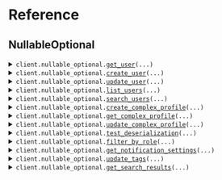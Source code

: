 # Reference
## NullableOptional
<details><summary><code>client.nullable_optional.<a href="src/seed/nullable_optional/client.py">get_user</a>(...)</code></summary>
<dl>
<dd>

#### 📝 Description

<dl>
<dd>

<dl>
<dd>

Get a user by ID
</dd>
</dl>
</dd>
</dl>

#### 🔌 Usage

<dl>
<dd>

<dl>
<dd>

```python
from seed import SeedNullableOptional

client = SeedNullableOptional(
    base_url="https://yourhost.com/path/to/api",
)
client.nullable_optional.get_user(
    user_id="userId",
)

```
</dd>
</dl>
</dd>
</dl>

#### ⚙️ Parameters

<dl>
<dd>

<dl>
<dd>

**user_id:** `str` 
    
</dd>
</dl>

<dl>
<dd>

**request_options:** `typing.Optional[RequestOptions]` — Request-specific configuration.
    
</dd>
</dl>
</dd>
</dl>


</dd>
</dl>
</details>

<details><summary><code>client.nullable_optional.<a href="src/seed/nullable_optional/client.py">create_user</a>(...)</code></summary>
<dl>
<dd>

#### 📝 Description

<dl>
<dd>

<dl>
<dd>

Create a new user
</dd>
</dl>
</dd>
</dl>

#### 🔌 Usage

<dl>
<dd>

<dl>
<dd>

```python
from seed import SeedNullableOptional
from seed.nullable_optional import Address

client = SeedNullableOptional(
    base_url="https://yourhost.com/path/to/api",
)
client.nullable_optional.create_user(
    username="username",
    email="email",
    phone="phone",
    address=Address(
        street="street",
        city="city",
        state="state",
        zip_code="zipCode",
        country="country",
        building_id="buildingId",
        tenant_id="tenantId",
    ),
)

```
</dd>
</dl>
</dd>
</dl>

#### ⚙️ Parameters

<dl>
<dd>

<dl>
<dd>

**username:** `str` 
    
</dd>
</dl>

<dl>
<dd>

**email:** `typing.Optional[str]` 
    
</dd>
</dl>

<dl>
<dd>

**phone:** `typing.Optional[str]` 
    
</dd>
</dl>

<dl>
<dd>

**address:** `typing.Optional[Address]` 
    
</dd>
</dl>

<dl>
<dd>

**request_options:** `typing.Optional[RequestOptions]` — Request-specific configuration.
    
</dd>
</dl>
</dd>
</dl>


</dd>
</dl>
</details>

<details><summary><code>client.nullable_optional.<a href="src/seed/nullable_optional/client.py">update_user</a>(...)</code></summary>
<dl>
<dd>

#### 📝 Description

<dl>
<dd>

<dl>
<dd>

Update a user (partial update)
</dd>
</dl>
</dd>
</dl>

#### 🔌 Usage

<dl>
<dd>

<dl>
<dd>

```python
from seed import SeedNullableOptional
from seed.nullable_optional import Address

client = SeedNullableOptional(
    base_url="https://yourhost.com/path/to/api",
)
client.nullable_optional.update_user(
    user_id="userId",
    username="username",
    email="email",
    phone="phone",
    address=Address(
        street="street",
        city="city",
        state="state",
        zip_code="zipCode",
        country="country",
        building_id="buildingId",
        tenant_id="tenantId",
    ),
)

```
</dd>
</dl>
</dd>
</dl>

#### ⚙️ Parameters

<dl>
<dd>

<dl>
<dd>

**user_id:** `str` 
    
</dd>
</dl>

<dl>
<dd>

**username:** `typing.Optional[str]` 
    
</dd>
</dl>

<dl>
<dd>

**email:** `typing.Optional[str]` 
    
</dd>
</dl>

<dl>
<dd>

**phone:** `typing.Optional[str]` 
    
</dd>
</dl>

<dl>
<dd>

**address:** `typing.Optional[Address]` 
    
</dd>
</dl>

<dl>
<dd>

**request_options:** `typing.Optional[RequestOptions]` — Request-specific configuration.
    
</dd>
</dl>
</dd>
</dl>


</dd>
</dl>
</details>

<details><summary><code>client.nullable_optional.<a href="src/seed/nullable_optional/client.py">list_users</a>(...)</code></summary>
<dl>
<dd>

#### 📝 Description

<dl>
<dd>

<dl>
<dd>

List all users
</dd>
</dl>
</dd>
</dl>

#### 🔌 Usage

<dl>
<dd>

<dl>
<dd>

```python
from seed import SeedNullableOptional

client = SeedNullableOptional(
    base_url="https://yourhost.com/path/to/api",
)
client.nullable_optional.list_users(
    limit=1,
    offset=1,
    include_deleted=True,
    sort_by="sortBy",
)

```
</dd>
</dl>
</dd>
</dl>

#### ⚙️ Parameters

<dl>
<dd>

<dl>
<dd>

**limit:** `typing.Optional[int]` 
    
</dd>
</dl>

<dl>
<dd>

**offset:** `typing.Optional[int]` 
    
</dd>
</dl>

<dl>
<dd>

**include_deleted:** `typing.Optional[bool]` 
    
</dd>
</dl>

<dl>
<dd>

**sort_by:** `typing.Optional[str]` 
    
</dd>
</dl>

<dl>
<dd>

**request_options:** `typing.Optional[RequestOptions]` — Request-specific configuration.
    
</dd>
</dl>
</dd>
</dl>


</dd>
</dl>
</details>

<details><summary><code>client.nullable_optional.<a href="src/seed/nullable_optional/client.py">search_users</a>(...)</code></summary>
<dl>
<dd>

#### 📝 Description

<dl>
<dd>

<dl>
<dd>

Search users
</dd>
</dl>
</dd>
</dl>

#### 🔌 Usage

<dl>
<dd>

<dl>
<dd>

```python
from seed import SeedNullableOptional

client = SeedNullableOptional(
    base_url="https://yourhost.com/path/to/api",
)
client.nullable_optional.search_users(
    query="query",
    department="department",
    role="role",
    is_active=True,
)

```
</dd>
</dl>
</dd>
</dl>

#### ⚙️ Parameters

<dl>
<dd>

<dl>
<dd>

**query:** `str` 
    
</dd>
</dl>

<dl>
<dd>

**department:** `typing.Optional[str]` 
    
</dd>
</dl>

<dl>
<dd>

**role:** `typing.Optional[str]` 
    
</dd>
</dl>

<dl>
<dd>

**is_active:** `typing.Optional[bool]` 
    
</dd>
</dl>

<dl>
<dd>

**request_options:** `typing.Optional[RequestOptions]` — Request-specific configuration.
    
</dd>
</dl>
</dd>
</dl>


</dd>
</dl>
</details>

<details><summary><code>client.nullable_optional.<a href="src/seed/nullable_optional/client.py">create_complex_profile</a>(...)</code></summary>
<dl>
<dd>

#### 📝 Description

<dl>
<dd>

<dl>
<dd>

Create a complex profile to test nullable enums and unions
</dd>
</dl>
</dd>
</dl>

#### 🔌 Usage

<dl>
<dd>

<dl>
<dd>

```python
import datetime

from seed import SeedNullableOptional
from seed.nullable_optional import (
    Address,
    NotificationMethod_Email,
    SearchResult_User,
)

client = SeedNullableOptional(
    base_url="https://yourhost.com/path/to/api",
)
client.nullable_optional.create_complex_profile(
    id="id",
    nullable_role="ADMIN",
    optional_role="ADMIN",
    optional_nullable_role="ADMIN",
    nullable_status="active",
    optional_status="active",
    optional_nullable_status="active",
    nullable_notification=NotificationMethod_Email(
        email_address="emailAddress",
        subject="subject",
        html_content="htmlContent",
    ),
    optional_notification=NotificationMethod_Email(
        email_address="emailAddress",
        subject="subject",
        html_content="htmlContent",
    ),
    optional_nullable_notification=NotificationMethod_Email(
        email_address="emailAddress",
        subject="subject",
        html_content="htmlContent",
    ),
    nullable_search_result=SearchResult_User(
        id="id",
        username="username",
        email="email",
        phone="phone",
        created_at=datetime.datetime.fromisoformat(
            "2024-01-15 09:30:00+00:00",
        ),
        updated_at=datetime.datetime.fromisoformat(
            "2024-01-15 09:30:00+00:00",
        ),
        address=Address(
            street="street",
            city="city",
            state="state",
            zip_code="zipCode",
            country="country",
            building_id="buildingId",
            tenant_id="tenantId",
        ),
    ),
    optional_search_result=SearchResult_User(
        id="id",
        username="username",
        email="email",
        phone="phone",
        created_at=datetime.datetime.fromisoformat(
            "2024-01-15 09:30:00+00:00",
        ),
        updated_at=datetime.datetime.fromisoformat(
            "2024-01-15 09:30:00+00:00",
        ),
        address=Address(
            street="street",
            city="city",
            state="state",
            zip_code="zipCode",
            country="country",
            building_id="buildingId",
            tenant_id="tenantId",
        ),
    ),
    nullable_array=["nullableArray", "nullableArray"],
    optional_array=["optionalArray", "optionalArray"],
    optional_nullable_array=["optionalNullableArray", "optionalNullableArray"],
    nullable_list_of_nullables=[
        "nullableListOfNullables",
        "nullableListOfNullables",
    ],
    nullable_map_of_nullables={
        "nullableMapOfNullables": Address(
            street="street",
            city="city",
            state="state",
            zip_code="zipCode",
            country="country",
            building_id="buildingId",
            tenant_id="tenantId",
        )
    },
    nullable_list_of_unions=[
        NotificationMethod_Email(
            email_address="emailAddress",
            subject="subject",
            html_content="htmlContent",
        ),
        NotificationMethod_Email(
            email_address="emailAddress",
            subject="subject",
            html_content="htmlContent",
        ),
    ],
    optional_map_of_enums={"optionalMapOfEnums": "ADMIN"},
)

```
</dd>
</dl>
</dd>
</dl>

#### ⚙️ Parameters

<dl>
<dd>

<dl>
<dd>

**id:** `str` 
    
</dd>
</dl>

<dl>
<dd>

**nullable_role:** `typing.Optional[UserRole]` 
    
</dd>
</dl>

<dl>
<dd>

**optional_role:** `typing.Optional[UserRole]` 
    
</dd>
</dl>

<dl>
<dd>

**optional_nullable_role:** `typing.Optional[UserRole]` 
    
</dd>
</dl>

<dl>
<dd>

**nullable_status:** `typing.Optional[UserStatus]` 
    
</dd>
</dl>

<dl>
<dd>

**optional_status:** `typing.Optional[UserStatus]` 
    
</dd>
</dl>

<dl>
<dd>

**optional_nullable_status:** `typing.Optional[UserStatus]` 
    
</dd>
</dl>

<dl>
<dd>

**nullable_notification:** `typing.Optional[NotificationMethod]` 
    
</dd>
</dl>

<dl>
<dd>

**optional_notification:** `typing.Optional[NotificationMethod]` 
    
</dd>
</dl>

<dl>
<dd>

**optional_nullable_notification:** `typing.Optional[NotificationMethod]` 
    
</dd>
</dl>

<dl>
<dd>

**nullable_search_result:** `typing.Optional[SearchResult]` 
    
</dd>
</dl>

<dl>
<dd>

**optional_search_result:** `typing.Optional[SearchResult]` 
    
</dd>
</dl>

<dl>
<dd>

**nullable_array:** `typing.Optional[typing.Sequence[str]]` 
    
</dd>
</dl>

<dl>
<dd>

**optional_array:** `typing.Optional[typing.Sequence[str]]` 
    
</dd>
</dl>

<dl>
<dd>

**optional_nullable_array:** `typing.Optional[typing.Sequence[str]]` 
    
</dd>
</dl>

<dl>
<dd>

**nullable_list_of_nullables:** `typing.Optional[typing.Sequence[typing.Optional[str]]]` 
    
</dd>
</dl>

<dl>
<dd>

**nullable_map_of_nullables:** `typing.Optional[typing.Dict[str, typing.Optional[Address]]]` 
    
</dd>
</dl>

<dl>
<dd>

**nullable_list_of_unions:** `typing.Optional[typing.Sequence[NotificationMethod]]` 
    
</dd>
</dl>

<dl>
<dd>

**optional_map_of_enums:** `typing.Optional[typing.Dict[str, UserRole]]` 
    
</dd>
</dl>

<dl>
<dd>

**request_options:** `typing.Optional[RequestOptions]` — Request-specific configuration.
    
</dd>
</dl>
</dd>
</dl>


</dd>
</dl>
</details>

<details><summary><code>client.nullable_optional.<a href="src/seed/nullable_optional/client.py">get_complex_profile</a>(...)</code></summary>
<dl>
<dd>

#### 📝 Description

<dl>
<dd>

<dl>
<dd>

Get a complex profile by ID
</dd>
</dl>
</dd>
</dl>

#### 🔌 Usage

<dl>
<dd>

<dl>
<dd>

```python
from seed import SeedNullableOptional

client = SeedNullableOptional(
    base_url="https://yourhost.com/path/to/api",
)
client.nullable_optional.get_complex_profile(
    profile_id="profileId",
)

```
</dd>
</dl>
</dd>
</dl>

#### ⚙️ Parameters

<dl>
<dd>

<dl>
<dd>

**profile_id:** `str` 
    
</dd>
</dl>

<dl>
<dd>

**request_options:** `typing.Optional[RequestOptions]` — Request-specific configuration.
    
</dd>
</dl>
</dd>
</dl>


</dd>
</dl>
</details>

<details><summary><code>client.nullable_optional.<a href="src/seed/nullable_optional/client.py">update_complex_profile</a>(...)</code></summary>
<dl>
<dd>

#### 📝 Description

<dl>
<dd>

<dl>
<dd>

Update complex profile to test nullable field updates
</dd>
</dl>
</dd>
</dl>

#### 🔌 Usage

<dl>
<dd>

<dl>
<dd>

```python
import datetime

from seed import SeedNullableOptional
from seed.nullable_optional import (
    Address,
    NotificationMethod_Email,
    SearchResult_User,
)

client = SeedNullableOptional(
    base_url="https://yourhost.com/path/to/api",
)
client.nullable_optional.update_complex_profile(
    profile_id="profileId",
    nullable_role="ADMIN",
    nullable_status="active",
    nullable_notification=NotificationMethod_Email(
        email_address="emailAddress",
        subject="subject",
        html_content="htmlContent",
    ),
    nullable_search_result=SearchResult_User(
        id="id",
        username="username",
        email="email",
        phone="phone",
        created_at=datetime.datetime.fromisoformat(
            "2024-01-15 09:30:00+00:00",
        ),
        updated_at=datetime.datetime.fromisoformat(
            "2024-01-15 09:30:00+00:00",
        ),
        address=Address(
            street="street",
            city="city",
            state="state",
            zip_code="zipCode",
            country="country",
            building_id="buildingId",
            tenant_id="tenantId",
        ),
    ),
    nullable_array=["nullableArray", "nullableArray"],
)

```
</dd>
</dl>
</dd>
</dl>

#### ⚙️ Parameters

<dl>
<dd>

<dl>
<dd>

**profile_id:** `str` 
    
</dd>
</dl>

<dl>
<dd>

**nullable_role:** `typing.Optional[UserRole]` 
    
</dd>
</dl>

<dl>
<dd>

**nullable_status:** `typing.Optional[UserStatus]` 
    
</dd>
</dl>

<dl>
<dd>

**nullable_notification:** `typing.Optional[NotificationMethod]` 
    
</dd>
</dl>

<dl>
<dd>

**nullable_search_result:** `typing.Optional[SearchResult]` 
    
</dd>
</dl>

<dl>
<dd>

**nullable_array:** `typing.Optional[typing.Sequence[str]]` 
    
</dd>
</dl>

<dl>
<dd>

**request_options:** `typing.Optional[RequestOptions]` — Request-specific configuration.
    
</dd>
</dl>
</dd>
</dl>


</dd>
</dl>
</details>

<details><summary><code>client.nullable_optional.<a href="src/seed/nullable_optional/client.py">test_deserialization</a>(...)</code></summary>
<dl>
<dd>

#### 📝 Description

<dl>
<dd>

<dl>
<dd>

Test endpoint for validating null deserialization
</dd>
</dl>
</dd>
</dl>

#### 🔌 Usage

<dl>
<dd>

<dl>
<dd>

```python
import datetime

from seed import SeedNullableOptional
from seed.nullable_optional import (
    Address,
    NotificationMethod_Email,
    Organization,
    SearchResult_User,
)

client = SeedNullableOptional(
    base_url="https://yourhost.com/path/to/api",
)
client.nullable_optional.test_deserialization(
    required_string="requiredString",
    nullable_string="nullableString",
    optional_string="optionalString",
    optional_nullable_string="optionalNullableString",
    nullable_enum="ADMIN",
    optional_enum="active",
    nullable_union=NotificationMethod_Email(
        email_address="emailAddress",
        subject="subject",
        html_content="htmlContent",
    ),
    optional_union=SearchResult_User(
        id="id",
        username="username",
        email="email",
        phone="phone",
        created_at=datetime.datetime.fromisoformat(
            "2024-01-15 09:30:00+00:00",
        ),
        updated_at=datetime.datetime.fromisoformat(
            "2024-01-15 09:30:00+00:00",
        ),
        address=Address(
            street="street",
            city="city",
            state="state",
            zip_code="zipCode",
            country="country",
            building_id="buildingId",
            tenant_id="tenantId",
        ),
    ),
    nullable_list=["nullableList", "nullableList"],
    nullable_map={"nullableMap": 1},
    nullable_object=Address(
        street="street",
        city="city",
        state="state",
        zip_code="zipCode",
        country="country",
        building_id="buildingId",
        tenant_id="tenantId",
    ),
    optional_object=Organization(
        id="id",
        name="name",
        domain="domain",
        employee_count=1,
    ),
)

```
</dd>
</dl>
</dd>
</dl>

#### ⚙️ Parameters

<dl>
<dd>

<dl>
<dd>

**required_string:** `str` 
    
</dd>
</dl>

<dl>
<dd>

**nullable_string:** `typing.Optional[str]` 
    
</dd>
</dl>

<dl>
<dd>

**optional_string:** `typing.Optional[str]` 
    
</dd>
</dl>

<dl>
<dd>

**optional_nullable_string:** `typing.Optional[str]` 
    
</dd>
</dl>

<dl>
<dd>

**nullable_enum:** `typing.Optional[UserRole]` 
    
</dd>
</dl>

<dl>
<dd>

**optional_enum:** `typing.Optional[UserStatus]` 
    
</dd>
</dl>

<dl>
<dd>

**nullable_union:** `typing.Optional[NotificationMethod]` 
    
</dd>
</dl>

<dl>
<dd>

**optional_union:** `typing.Optional[SearchResult]` 
    
</dd>
</dl>

<dl>
<dd>

**nullable_list:** `typing.Optional[typing.Sequence[str]]` 
    
</dd>
</dl>

<dl>
<dd>

**nullable_map:** `typing.Optional[typing.Dict[str, int]]` 
    
</dd>
</dl>

<dl>
<dd>

**nullable_object:** `typing.Optional[Address]` 
    
</dd>
</dl>

<dl>
<dd>

**optional_object:** `typing.Optional[Organization]` 
    
</dd>
</dl>

<dl>
<dd>

**request_options:** `typing.Optional[RequestOptions]` — Request-specific configuration.
    
</dd>
</dl>
</dd>
</dl>


</dd>
</dl>
</details>

<details><summary><code>client.nullable_optional.<a href="src/seed/nullable_optional/client.py">filter_by_role</a>(...)</code></summary>
<dl>
<dd>

#### 📝 Description

<dl>
<dd>

<dl>
<dd>

Filter users by role with nullable enum
</dd>
</dl>
</dd>
</dl>

#### 🔌 Usage

<dl>
<dd>

<dl>
<dd>

```python
from seed import SeedNullableOptional

client = SeedNullableOptional(
    base_url="https://yourhost.com/path/to/api",
)
client.nullable_optional.filter_by_role(
    role="ADMIN",
    status="active",
    secondary_role="ADMIN",
)

```
</dd>
</dl>
</dd>
</dl>

#### ⚙️ Parameters

<dl>
<dd>

<dl>
<dd>

**role:** `typing.Optional[UserRole]` 
    
</dd>
</dl>

<dl>
<dd>

**status:** `typing.Optional[UserStatus]` 
    
</dd>
</dl>

<dl>
<dd>

**secondary_role:** `typing.Optional[UserRole]` 
    
</dd>
</dl>

<dl>
<dd>

**request_options:** `typing.Optional[RequestOptions]` — Request-specific configuration.
    
</dd>
</dl>
</dd>
</dl>


</dd>
</dl>
</details>

<details><summary><code>client.nullable_optional.<a href="src/seed/nullable_optional/client.py">get_notification_settings</a>(...)</code></summary>
<dl>
<dd>

#### 📝 Description

<dl>
<dd>

<dl>
<dd>

Get notification settings which may be null
</dd>
</dl>
</dd>
</dl>

#### 🔌 Usage

<dl>
<dd>

<dl>
<dd>

```python
from seed import SeedNullableOptional

client = SeedNullableOptional(
    base_url="https://yourhost.com/path/to/api",
)
client.nullable_optional.get_notification_settings(
    user_id="userId",
)

```
</dd>
</dl>
</dd>
</dl>

#### ⚙️ Parameters

<dl>
<dd>

<dl>
<dd>

**user_id:** `str` 
    
</dd>
</dl>

<dl>
<dd>

**request_options:** `typing.Optional[RequestOptions]` — Request-specific configuration.
    
</dd>
</dl>
</dd>
</dl>


</dd>
</dl>
</details>

<details><summary><code>client.nullable_optional.<a href="src/seed/nullable_optional/client.py">update_tags</a>(...)</code></summary>
<dl>
<dd>

#### 📝 Description

<dl>
<dd>

<dl>
<dd>

Update tags to test array handling
</dd>
</dl>
</dd>
</dl>

#### 🔌 Usage

<dl>
<dd>

<dl>
<dd>

```python
from seed import SeedNullableOptional

client = SeedNullableOptional(
    base_url="https://yourhost.com/path/to/api",
)
client.nullable_optional.update_tags(
    user_id="userId",
    tags=["tags", "tags"],
    categories=["categories", "categories"],
    labels=["labels", "labels"],
)

```
</dd>
</dl>
</dd>
</dl>

#### ⚙️ Parameters

<dl>
<dd>

<dl>
<dd>

**user_id:** `str` 
    
</dd>
</dl>

<dl>
<dd>

**tags:** `typing.Optional[typing.Sequence[str]]` 
    
</dd>
</dl>

<dl>
<dd>

**categories:** `typing.Optional[typing.Sequence[str]]` 
    
</dd>
</dl>

<dl>
<dd>

**labels:** `typing.Optional[typing.Sequence[str]]` 
    
</dd>
</dl>

<dl>
<dd>

**request_options:** `typing.Optional[RequestOptions]` — Request-specific configuration.
    
</dd>
</dl>
</dd>
</dl>


</dd>
</dl>
</details>

<details><summary><code>client.nullable_optional.<a href="src/seed/nullable_optional/client.py">get_search_results</a>(...)</code></summary>
<dl>
<dd>

#### 📝 Description

<dl>
<dd>

<dl>
<dd>

Get search results with nullable unions
</dd>
</dl>
</dd>
</dl>

#### 🔌 Usage

<dl>
<dd>

<dl>
<dd>

```python
from seed import SeedNullableOptional

client = SeedNullableOptional(
    base_url="https://yourhost.com/path/to/api",
)
client.nullable_optional.get_search_results(
    query="query",
    filters={"filters": "filters"},
    include_types=["includeTypes", "includeTypes"],
)

```
</dd>
</dl>
</dd>
</dl>

#### ⚙️ Parameters

<dl>
<dd>

<dl>
<dd>

**query:** `str` 
    
</dd>
</dl>

<dl>
<dd>

**filters:** `typing.Optional[typing.Dict[str, typing.Optional[str]]]` 
    
</dd>
</dl>

<dl>
<dd>

**include_types:** `typing.Optional[typing.Sequence[str]]` 
    
</dd>
</dl>

<dl>
<dd>

**request_options:** `typing.Optional[RequestOptions]` — Request-specific configuration.
    
</dd>
</dl>
</dd>
</dl>


</dd>
</dl>
</details>

